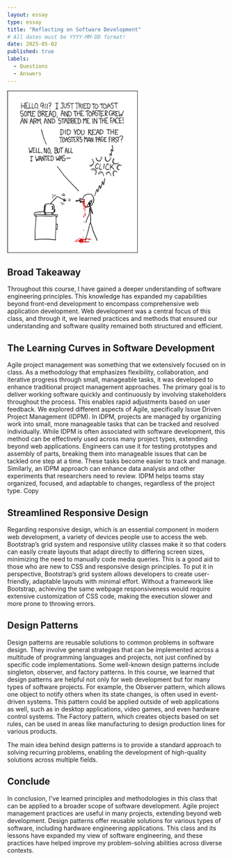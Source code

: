 ```yaml
---
layout: essay
type: essay
title: "Reflecting on Software Development"
# All dates must be YYYY-MM-DD format!
date: 2025-05-02
published: true
labels:
  - Questions
  - Answers
---
```



<img width="300px" class="rounded float-start pe-4" src="../img/smart-questions/rtfm.png">

## Broad Takeaway

Throughout this course, I have gained a deeper understanding of software engineering principles. This knowledge has expanded my capabilities beyond front-end development to encompass comprehensive web application development. Web development was a central focus of this class, and through it, we learned practices and methods that ensured our understanding and software quality remained both structured and efficient.

## The Learning Curves in Software Development

Agile project management was something that we extensively focused on in class. As a methodology that emphasizes flexibility, collaboration, and iterative progress through small, manageable tasks, it was developed to enhance traditional project management approaches. The primary goal is to deliver working software quickly and continuously by involving stakeholders throughout the process. This enables rapid adjustments based on user feedback.
We explored different aspects of Agile, specifically Issue Driven Project Management (IDPM). In IDPM, projects are managed by organizing work into small, more manageable tasks that can be tracked and resolved individually. While IDPM is often associated with software development, this method can be effectively used across many project types, extending beyond web applications. Engineers can use it for testing prototypes and assembly of parts, breaking them into manageable issues that can be tackled one step at a time. These tasks become easier to track and manage. Similarly, an IDPM approach can enhance data analysis and other experiments that researchers need to review. IDPM helps teams stay organized, focused, and adaptable to changes, regardless of the project type. Copy

## Streamlined Responsive Design
Regarding responsive design, which is an essential component in modern web development, a variety of devices people use to access the web. Bootstrap’s grid system and responsive utility classes make it so that coders can easily create layouts that adapt directly to differing screen sizes, minimizing the need to manually code media queries. This is a good aid to those who are new to CSS and responsive design principles.
To put it in perspective, Bootstrap’s grid system allows developers to create user-friendly, adaptable layouts with minimal effort. Without a framework like Bootstrap, achieving the same webpage responsiveness would require extensive customization of CSS code, making the execution slower and more prone to throwing errors.


## Design Patterns

Design patterns are reusable solutions to common problems in software design. They involve general strategies that can be implemented across a multitude of programming languages and projects, not just confined by specific code implementations. Some well-known design patterns include singleton, observer, and factory patterns.
In this course, we learned that design patterns are helpful not only for web development but for many types of software projects. For example, the Observer pattern, which allows one object to notify others when its state changes, is often used in event-driven systems. This pattern could be applied outside of web applications as well, such as in desktop applications, video games, and even hardware control systems. The Factory pattern, which creates objects based on set rules, can be used in areas like manufacturing to design production lines for various products.

The main idea behind design patterns is to provide a standard approach to solving recurring problems, enabling the development of high-quality solutions across multiple fields.

## Conclude
In conclusion, I've learned principles and methodologies in this class that can be applied to a broader scope of software development. Agile project management practices are useful in many projects, extending beyond web development. Design patterns offer reusable solutions for various types of software, including hardware engineering applications. This class and its lessons have expanded my view of software engineering, and these practices have helped improve my problem-solving abilities across diverse contexts.

